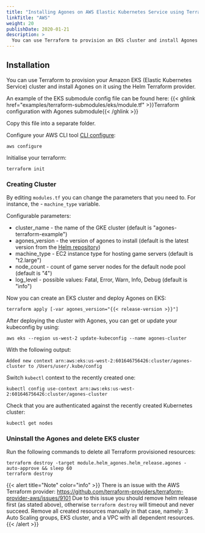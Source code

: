 ```yaml
---
title: "Installing Agones on AWS Elastic Kubernetes Service using Terraform"
linkTitle: "AWS"
weight: 20
publishDate: 2020-01-21
description: >
  You can use Terraform to provision an EKS cluster and install Agones on it.
---
```


## Installation

You can use Terraform to provision your Amazon EKS (Elastic Kubernetes Service) cluster and install Agones on it using the Helm Terraform provider.

An example of the EKS submodule config file can be found here:
 {{< ghlink href="examples/terraform-submodules/eks/module.tf" >}}Terraform configuration with Agones submodule{{< /ghlink >}}

Copy this file into a separate folder.

Configure your AWS CLI tool [CLI configure](https://docs.aws.amazon.com/cli/latest/userguide/cli-chap-configure.html):
```
aws configure
```

Initialise your terraform:
```
terraform init
```

### Creating Cluster

By editing `modules.tf` you can change the parameters that you need to. For instance, the - `machine_type` variable.

Configurable parameters:

- cluster_name - the name of the GKE cluster (default is "agones-terraform-example")
- agones_version - the version of agones to install (default is the latest version from the [Helm repository](https://agones.dev/chart/stable))
- machine_type - EC2 instance type for hosting game servers (default is "t2.large")
- node_count - count of game server nodes for the default node pool (default is "4")
- log_level - possible values: Fatal, Error, Warn, Info, Debug (default is "info")

Now you can create an EKS cluster and deploy Agones on EKS:
```
terraform apply [-var agones_version="{{< release-version >}}"]
```

After deploying the cluster with Agones, you can get or update your kubeconfig by using:
```
aws eks --region us-west-2 update-kubeconfig --name agones-cluster
```

With the following output:
```
Added new context arn:aws:eks:us-west-2:601646756426:cluster/agones-cluster to /Users/user/.kube/config
```

Switch `kubectl` context to the recently created one:
```
kubectl config use-context arn:aws:eks:us-west-2:601646756426:cluster/agones-cluster
```

Check that you are authenticated against the recently created Kubernetes cluster:
```
kubectl get nodes
```

### Uninstall the Agones and delete EKS cluster

Run the following commands to delete all Terraform provisioned resources:
```
terraform destroy -target module.helm_agones.helm_release.agones -auto-approve && sleep 60
terraform destroy
```

{{< alert title="Note" color="info" >}}
There is an issue with the AWS Terraform provider:
https://github.com/terraform-providers/terraform-provider-aws/issues/9101
Due to this issue you should remove helm release first (as stated above), 
otherwise `terraform destroy` will timeout and never succeed.
Remove all created resources manually in that case, namely: 3 Auto Scaling groups, EKS cluster, and a VPC with all dependent resources.
{{< /alert >}}
